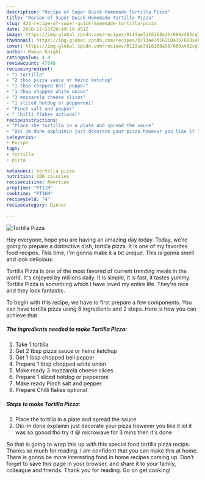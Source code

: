 ```yaml
---
description: "Recipe of Super Quick Homemade Tortilla Pizza"
title: "Recipe of Super Quick Homemade Tortilla Pizza"
slug: 424-recipe-of-super-quick-homemade-tortilla-pizza
date: 2020-11-25T20:49:19.951Z
image: https://img-global.cpcdn.com/recipes/0113ae7d16168a36/680x482cq70/tortilla-pizza-recipe-main-photo.jpg
thumbnail: https://img-global.cpcdn.com/recipes/0113ae7d16168a36/680x482cq70/tortilla-pizza-recipe-main-photo.jpg
cover: https://img-global.cpcdn.com/recipes/0113ae7d16168a36/680x482cq70/tortilla-pizza-recipe-main-photo.jpg
author: Mason Knight
ratingvalue: 4.4
reviewcount: 47648
recipeingredient:
- "1 tortilla"
- "2 tbsp pizza sauce or heinz ketchup"
- "1 tbsp chopped bell pepper"
- "1 tbsp chopped white onion"
- "3 mozzarela cheese slices"
- "1 sliced hotdog or pepperoni"
- "Pinch salt and pepper"
- " Chilli flakes optional"
recipeinstructions:
- "Place the tortilla in a plate and spread the sauce"
- "Oki im done explainin just decorate your pizza however you like it lol it was so goood tho try it 😃 microwave for 3 mins then it&#39;s done"
categories:
- Recipe
tags:
- tortilla
- pizza

katakunci: tortilla pizza 
nutrition: 206 calories
recipecuisine: American
preptime: "PT11M"
cooktime: "PT36M"
recipeyield: "4"
recipecategory: Dinner

---
```



![Tortilla Pizza](https://img-global.cpcdn.com/recipes/0113ae7d16168a36/680x482cq70/tortilla-pizza-recipe-main-photo.jpg)

Hey everyone, hope you are having an amazing day today. Today, we're going to prepare a distinctive dish, tortilla pizza. It is one of my favorites food recipes. This time, I'm gonna make it a bit unique. This is gonna smell and look delicious.



Tortilla Pizza is one of the most favored of current trending meals in the world. It's enjoyed by millions daily. It is simple, it is fast, it tastes yummy. Tortilla Pizza is something which I have loved my entire life. They're nice and they look fantastic.


To begin with this recipe, we have to first prepare a few components. You can have tortilla pizza using 8 ingredients and 2 steps. Here is how you can achieve that.

<!--inarticleads1-->

##### The ingredients needed to make Tortilla Pizza:

1. Take 1 tortilla
1. Get 2 tbsp pizza sauce or heinz ketchup
1. Get 1 tbsp chopped bell pepper
1. Prepare 1 tbsp chopped white onion
1. Make ready 3 mozzarela cheese slices
1. Prepare 1 sliced hotdog or pepperoni
1. Make ready Pinch salt and pepper
1. Prepare  Chilli flakes optional




<!--inarticleads2-->

##### Steps to make Tortilla Pizza:

1. Place the tortilla in a plate and spread the sauce
1. Oki im done explainin just decorate your pizza however you like it lol it was so goood tho try it 😃 microwave for 3 mins then it&#39;s done




So that is going to wrap this up with this special food tortilla pizza recipe. Thanks so much for reading. I am confident that you can make this at home. There is gonna be more interesting food in home recipes coming up. Don't forget to save this page in your browser, and share it to your family, colleague and friends. Thank you for reading. Go on get cooking!
